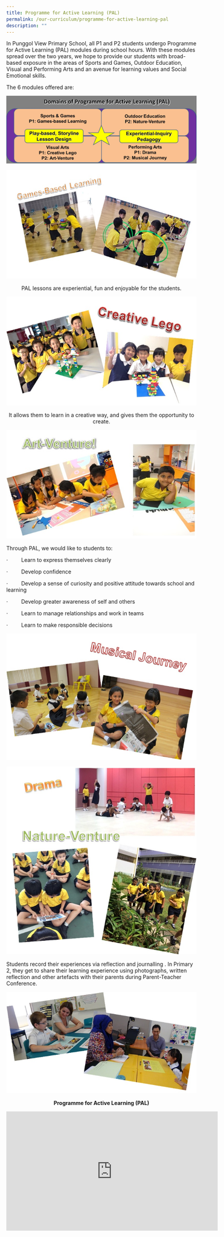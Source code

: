 ```yaml
---
title: Programme for Active Learning (PAL)
permalink: /our-curriculum/programme-for-active-learning-pal
description: ""
---
```

In Punggol View Primary School, all P1 and P2 students undergo Programme for Active Learning (PAL) modules during school hours. With these modules spread over the two years, we hope to provide our students with broad-based exposure in the areas of Sports and Games, Outdoor Education, Visual and Performing Arts and an avenue for learning values and Social Emotional skills.

The 6 modules offered are:

![Domains of Programme for Active Learning (PAL)](/images/Domains%20of%20Programme%20for%20Active%20Learning%20(PAL).jpg)

![Programme for Active Learning (PAL)](/images/PAL1.jpg)

<p style="text-align:center;">PAL lessons are experiential, fun and enjoyable for the students.</p>

![Programme for Active Learning (PAL)](/images/PAL2.jpg)

<p style="text-align:center;">It allows them to learn in a creative way, and gives them the opportunity to create.</p>

![Programme for Active Learning (PAL)](/images/PAL3.jpg)

Through PAL, we would like to students to:

·         Learn to express themselves clearly

·         Develop confidence

·         Develop a sense of curiosity and positive attitude towards school and learning

·         Develop greater awareness of self and others

·         Learn to manage relationships and work in teams

·         Learn to make responsible decisions

![Programme for Active Learning (PAL)](/images/PAL4.jpg)

![Programme for Active Learning (PAL)](/images/PAL5.jpg)

Students record their experiences via reflection and journalling . In Primary 2, they get to share their learning experience using photographs, written reflection and other artefacts with their parents during Parent-Teacher Conference.

![Programme for Active Learning (PAL)](/images/PAL6.jpg)

<p style="text-align:center;"> <strong>Programme for Active Learning (PAL)</strong></p>

<iframe width="560" height="315" src="https://www.youtube.com/embed/eSCrggjVZVM" title="YouTube video player" frameborder="0" allow="accelerometer; autoplay; clipboard-write; encrypted-media; gyroscope; picture-in-picture" allowfullscreen></iframe>